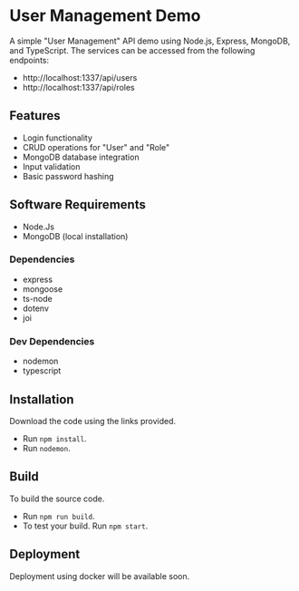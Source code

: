 # User Management Demo
A simple "User Management" API demo using Node.js, Express, MongoDB, and TypeScript.
The services can be accessed from the following endpoints:
* http://localhost:1337/api/users
* http://localhost:1337/api/roles

## Features
* Login functionality
* CRUD operations for "User" and "Role"
* MongoDB database integration
* Input validation
* Basic password hashing

## Software Requirements
- Node.Js
- MongoDB (local installation)

### Dependencies
- express
- mongoose
- ts-node
- dotenv
- joi

### Dev Dependencies
- nodemon
- typescript

## Installation
Download the code using the links provided.
- Run `npm install`.
- Run `nodemon`.

## Build
To build the source code.
- Run `npm run build`.
- To test your build. Run `npm start`.

## Deployment
Deployment using docker will be available soon.
